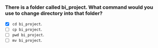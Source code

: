 ### There is a folder called bi_project. What command would you use to change directory into that folder?

- [x] `cd bi_project`.
- [ ] `cp bi_project`.
- [ ] `pwd bi_project`.
- [ ] `mv bi_project`.
